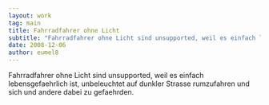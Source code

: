 ```yaml
---
layout: work
tag: main
title: Fahrradfahrer ohne Licht
subtitle: "Fahrradfahrer ohne Licht sind unsupported, weil es einfach lebensgefaehrlich ist, unbeleuchtet auf dunkler Strasse rumzufahren und sich und andere dabei zu gefaehrden."
date: 2008-12-06
author: eumel8
---
```


Fahrradfahrer ohne Licht sind unsupported, weil es einfach lebensgefaehrlich ist, unbeleuchtet auf dunkler Strasse rumzufahren und sich und andere dabei zu gefaehrden.
